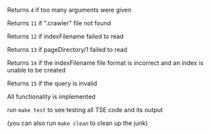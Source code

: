 Returns `4` if too many arguments were given

Returns `11` if ".crawler" file not found

Returns `12` if indexFilename failed to read

Returns `13` if pageDirectory/1 failed to read

Returns `14` if the indexFilename file format is incorrect and an index is unable to be created

Returns `15` if the query is invalid

All functionality is implemented

run `make test` to see testing all TSE code and its output

(you can also run `make clean` to clean up the junk)
